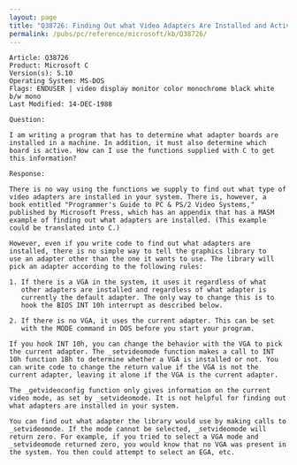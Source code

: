 ```yaml
---
layout: page
title: "Q38726: Finding Out what Video Adapters Are Installed and Active"
permalink: /pubs/pc/reference/microsoft/kb/Q38726/
---
```


	Article: Q38726
	Product: Microsoft C
	Version(s): 5.10
	Operating System: MS-DOS
	Flags: ENDUSER | video display monitor color monochrome black white b/w mono
	Last Modified: 14-DEC-1988
	
	Question:
	
	I am writing a program that has to determine what adapter boards are
	installed in a machine. In addition, it must also determine which
	board is active. How can I use the functions supplied with C to get
	this information?
	
	Response:
	
	There is no way using the functions we supply to find out what type of
	video adapters are installed in your system. There is, however, a
	book entitled "Programmer's Guide to PC & PS/2 Video Systems,"
	published by Microsoft Press, which has an appendix that has a MASM
	example of finding out what adapters are installed. (This example
	could be translated into C.)
	
	However, even if you write code to find out what adapters are
	installed, there is no simple way to tell the graphics library to
	use an adapter other than the one it wants to use. The library will
	pick an adapter according to the following rules:
	
	1. If there is a VGA in the system, it uses it regardless of what
	   other adapters are installed and regardless of what adapter is
	   currently the default adapter. The only way to change this is to
	   hook the BIOS INT 10h interrupt as described below.
	
	2. If there is no VGA, it uses the current adapter. This can be set
	   with the MODE command in DOS before you start your program.
	
	If you hook INT 10h, you can change the behavior with the VGA to pick
	the current adapter. The _setvideomode function makes a call to INT
	10h function 1Bh to determine whether a VGA is installed or not. You
	can write code to change the return value if the VGA is not the
	current adapter, leaving it alone if the VGA is the current adapter.
	
	The _getvideoconfig function only gives information on the current
	video mode, as set by _setvideomode. It is not helpful for finding out
	what adapters are installed in your system.
	
	You can find out what adapter the library would use by making calls to
	_setvideomode. If the mode cannot be selected, _setvideomode will
	return zero. For example, if you tried to select a VGA mode and
	_setvideomode returned zero, you would know that no VGA was present in
	the system. You then could attempt to select an EGA, etc.
